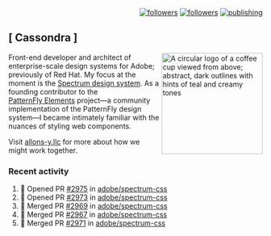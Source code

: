 <p align="right"><a rel="me" href="https://front-end.social/@castastrophe">
    <img alt="followers" title="Follow me on Mastodon" src="https://img.shields.io/mastodon/follow/109297102751309835?domain=https%3A%2F%2Ffront-end.social&label=Follow&logo=mastodon&logoColor=white&style=for-the-badge&labelColor=008080&color=006969"/></a>
  <a href="https://codepen.io/castastrophe/">
    <img alt="followers" title="Follow me on CodePen" src="https://img.shields.io/badge/23-1?color=640464&labelColor=7c007c&style=for-the-badge&logo=codepen&label=Follow"/></a>
<a href="https://castastrophe.medium.com/">
    <img alt="publishing" title="View articles on Medium" src="https://img.shields.io/badge/107-1?color=666&labelColor=444&label=subscribe&logo=medium&logoColor=white&style=for-the-badge"/></a>
</p>

## [&nbsp;Cassondra&nbsp;]

<img align="right" src="https://github-production-user-asset-6210df.s3.amazonaws.com/1840295/253016758-ba468774-1cd3-42c2-8f43-947b5eeb5edf.png" height="200" alt="A circular logo of a coffee cup viewed from above; abstract, dark outlines with hints of teal and creamy tones">

Front-end developer and architect of enterprise-scale design systems for Adobe; previously of Red Hat. My focus at the moment is the [Spectrum design system](https://github.com/adobe/spectrum-css). As a founding contributor to the [PatternFly&nbsp;Elements](https://github.com/patternfly/patternfly-elements) project&mdash;a community implementation of the PatternFly design system&mdash;I became intimately familiar with the nuances of styling web components.

Visit [allons-y.llc](http://allons-y.llc/) for more about how we might work together.

### Recent activity

<!--START_SECTION:activity-->
1. 💪 Opened PR [#2975](https://github.com/adobe/spectrum-css/pull/2975) in [adobe/spectrum-css](https://github.com/adobe/spectrum-css)
2. 💪 Opened PR [#2973](https://github.com/adobe/spectrum-css/pull/2973) in [adobe/spectrum-css](https://github.com/adobe/spectrum-css)
3. 🎉 Merged PR [#2969](https://github.com/adobe/spectrum-css/pull/2969) in [adobe/spectrum-css](https://github.com/adobe/spectrum-css)
4. 🎉 Merged PR [#2967](https://github.com/adobe/spectrum-css/pull/2967) in [adobe/spectrum-css](https://github.com/adobe/spectrum-css)
5. 🎉 Merged PR [#2971](https://github.com/adobe/spectrum-css/pull/2971) in [adobe/spectrum-css](https://github.com/adobe/spectrum-css)
<!--END_SECTION:activity-->
